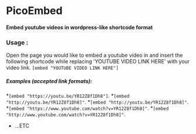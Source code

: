 # PicoEmbed
#### Embed youtube videos in wordpress-like shortcode format

### Usage :
Open the page you would like to embed a youtube video in and insert the following shortcode while replacing 'YOUTUBE VIDEO LINK HERE' with your video link.
`[embed "YOUTUBE VIDEO LINK HERE"]`

##### Examples (accepted link formats):

*`[embed "https://youtu.be/YR12Z8f1Dh8"]`.
*`[embed "http://youtu.be/YR12Z8f1Dh8]"`.
*`[embed "http://youtu.be/YR12Z8f1Dh8]"`.
*`[embed "https://www.youtube.com/watch?v=YR12Z8f1Dh8]"`.
*`[embed "http://www.youtube.com/watch?v=YR12Z8f1Dh8]"`.
* ...ETC


